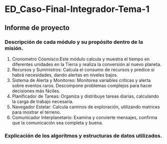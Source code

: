 # ED_Caso-Final-Integrador-Tema-1
## Informe de proyecto
### Descripción de cada módulo y su propósito dentro de la misión.
1. Cronometro Cósmisco:Este módulo calcula y muestra el tiempo en diferentes unidades en la Tierra y realiza la conversión al nuevo planeta.
2. Recursos y Suministros: Calcula el consumo de recursos y predice si habrá necesidades, dando alertas en niveles bajos.
3. Sistema de Alerta y Monitoreo: Monitorea variables críticas y alerta sobre eventos raros. Descompone problemas complejos para hacer decisiones más fáciles.
4. Planificador de Tareas: Organiza y distribuye tareas diarias, calculando la carga de trabajo necesaria.
5. Navegador Estelar: Calcula caminos de exploración, utilizando matrices para mostrar el terreno.
6. Comunicador Interplanetario: Examina y convierte mensajes, confirma que la comunicación sea completa y buena.
### Explicación de los algoritmos y estructuras de datos utilizados.
